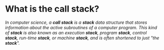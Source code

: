 # What is the call stack?

_In computer science, a **call stack** is a **stack** data structure that stores information about the active subroutines of a computer program. This kind of **stack** is also known as an execution **stack**, program **stack**, control **stack**, run-time **stack**, or machine **stack**, and is often shortened to just "the **stack**"._
